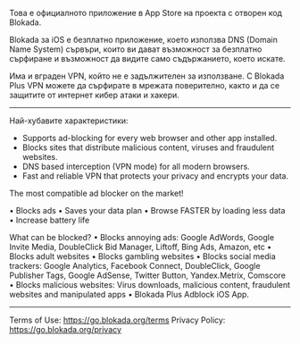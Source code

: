 Това е официалното приложение в App Store на проекта с отворен код Blokada.

Blokada за iOS е безплатно приложение, което използва DNS (Domain Name System) сървъри, които ви дават възможност за безплатно сърфиране и възможност да видите само съдържанието, което искате.

Има и вграден VPN, който не е задължителен за използване. С Blokada Plus VPN можете да сърфирате в мрежата поверително, както и да се защитите от интернет кибер атаки и хакери.

----

Най-хубавите характеристики:

- Supports ad-blocking for every web browser and other app installed.
- Blocks sites that distribute malicious content, viruses and fraudulent websites.
- DNS based interception (VPN mode) for all modern browsers.
- Fast and reliable VPN that protects your privacy and encrypts your data.

The most compatible ad blocker on the market!

• Blocks ads • Saves your data plan • Browse FASTER by loading less data • Increase battery life

What can be blocked? • Blocks annoying ads: Google AdWords, Google Invite Media, DoubleClick Bid Manager, Liftoff, Bing Ads, Amazon, etc • Blocks adult websites • Blocks gambling websites • Blocks social media trackers: Google Analytics, Facebook Connect, DoubleClick, Google Publisher Tags, Google AdSense, Twitter Button, Yandex.Metrix, Comscore • Blocks malicious websites: Virus downloads, malicious content, fraudulent websites and manipulated apps • Blokada Plus Adblock iOS App.

----

Terms of Use: https://go.blokada.org/terms Privacy Policy: https://go.blokada.org/privacy
